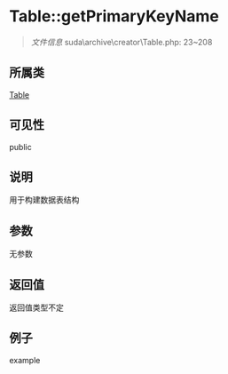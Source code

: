 # Table::getPrimaryKeyName

> *文件信息* suda\archive\creator\Table.php: 23~208
## 所属类 

[Table](../Table.md)

## 可见性

  public  
## 说明

用于构建数据表结构

## 参数

无参数
## 返回值
返回值类型不定
## 例子

example